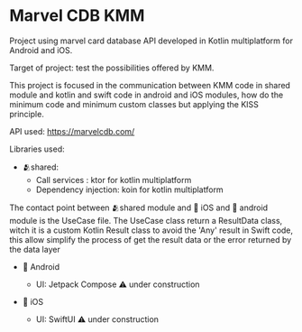 # Marvel CDB KMM
Project using marvel card database API developed in Kotlin multiplatform for Android and iOS.

Target of project: test the possibilities offered by KMM.

This project is focused in the communication between KMM code in shared module and kotlin and swift code in android and iOS modules,
how do the minimum code and minimum custom classes but applying the KISS principle.

API used: https://marvelcdb.com/

Libraries used:
- 🫂shared:
  - Call services : ktor for kotlin multiplatform
  - Dependency injection: koin for kotlin multiplatform

The contact point between 🫂shared module and :apple: iOS and :robot: android module is the UseCase file.
The UseCase class return a ResultData class, witch it is a custom Kotlin Result class to avoid the 'Any' result in Swift code,
this allow simplify the process of get the result data or the error returned by the data layer

- :robot: Android
  - UI: Jetpack Compose :warning: under construction

- :apple: iOS
  - UI: SwiftUI :warning: under construction